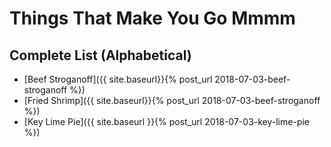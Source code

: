 # Things That Make You Go Mmmm

## Complete List (Alphabetical)

- [Beef Stroganoff]({{ site.baseurl}}{% post_url 2018-07-03-beef-stroganoff %})
- [Fried Shrimp]({{ site.baseurl}}{% post_url 2018-07-03-beef-stroganoff %})
- [Key Lime Pie]({{ site.baseurl }}{% post_url 2018-07-03-key-lime-pie %})

